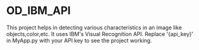 # OD_IBM_API
This project helps in detecting various characteristics in an image like objects,color,etc. It uses IBM's Visual Recognition API. Replace '{api_key}' in MyApp.py with your API key to see the project working.
